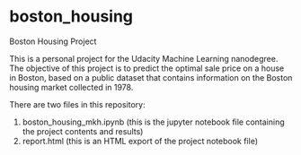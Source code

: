 # boston_housing
Boston Housing Project

This is a personal project for the Udacity Machine Learning nanodegree. The objective of this project is to predict the optimal sale price on a house in Boston, based on a public dataset that contains information on the Boston housing market collected in 1978.

There are two files in this repository:

1. boston_housing_mkh.ipynb (this is the jupyter notebook file containing the project contents and results)
2. report.html (this is an HTML export of the project notebook file)
